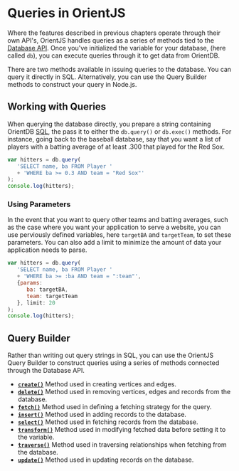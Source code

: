 # Queries in OrientJS

Where the features described in previous chapters operate through their own API's, OrientJS handles queries as a series of methods tied to the [Database API](OrientJS-Database.md).  Once you've initialized the variable for your database, (here called `db`), you can execute queries through it to get data from OrientDB.

There are two methods available in issuing queries to the database.  You can query it directly in SQL.  Alternatively, you can use the Query Builder methods to construct your query in Node.js.


## Working with Queries

When querying the database directly, you prepare a string containing OrientDB [SQL](SQL.md), the pass it to either the `db.query()` or `db.exec()` methods.  For instance, going back to the baseball database, say that you want a list of players with a batting average of at least .300 that played for the Red Sox.

```js
var hitters = db.query(
   'SELECT name, ba FROM Player '
   + 'WHERE ba >= 0.3 AND team = "Red Sox"'
);
console.log(hitters);
```

### Using Parameters

In the event that you want to query other teams and batting averages, such as the case where you want your application to serve a website, you can use perviously defined variables, here `targetBA` and `targetTeam`, to set these parameters.  You can also add a limit to minimize the amount of data your application needs to parse.

```js
var hitters = db.query(
   'SELECT name, ba FROM Player '
   + 'WHERE ba >= :ba AND team = ":team"',
   {params:
      ba: targetBA,
      team: targetTeam
   }, limit: 20
);
console.log(hitters);
```


## Query Builder

Rather than writing out query strings in SQL, you can use the OrientJS Query Builder to construct queries using a series of methods connected through the Database API.

- [**`create()`**](OrientJS-Query-Create.md) Method used in creating vertices and edges.
- [**`delete()`**](OrientJS-Query-Delete.md) Method used in removing vertices, edges and records from the database.
- [**`fetch()`**](OrientJS-Query-Fetch.md) Method used in defining a fetching strategy for the query.
- [**`insert()`**](OrientJS-Query-Insert.md) Method used in adding records to the database.
- [**`select()`**](OrientJS-Query-Select.md) Method used in fetching records from the database.
- [**`transform()`**](OrientJS-Query-Transform.md) Method used in modifying fetched data before setting it to the variable.
- [**`traverse()`**](OrientJS-Query-Traverse.md) Method used in traversing relationships when fetching from the database.
- [**`update()`**](OrientJS-Query-Update.md) Method used in updating records on the database.



